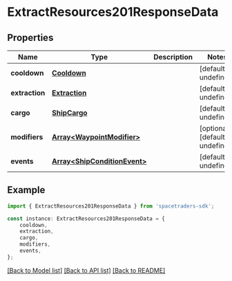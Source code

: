 # ExtractResources201ResponseData


## Properties

Name | Type | Description | Notes
------------ | ------------- | ------------- | -------------
**cooldown** | [**Cooldown**](Cooldown.md) |  | [default to undefined]
**extraction** | [**Extraction**](Extraction.md) |  | [default to undefined]
**cargo** | [**ShipCargo**](ShipCargo.md) |  | [default to undefined]
**modifiers** | [**Array&lt;WaypointModifier&gt;**](WaypointModifier.md) |  | [optional] [default to undefined]
**events** | [**Array&lt;ShipConditionEvent&gt;**](ShipConditionEvent.md) |  | [default to undefined]

## Example

```typescript
import { ExtractResources201ResponseData } from 'spacetraders-sdk';

const instance: ExtractResources201ResponseData = {
    cooldown,
    extraction,
    cargo,
    modifiers,
    events,
};
```

[[Back to Model list]](../README.md#documentation-for-models) [[Back to API list]](../README.md#documentation-for-api-endpoints) [[Back to README]](../README.md)
